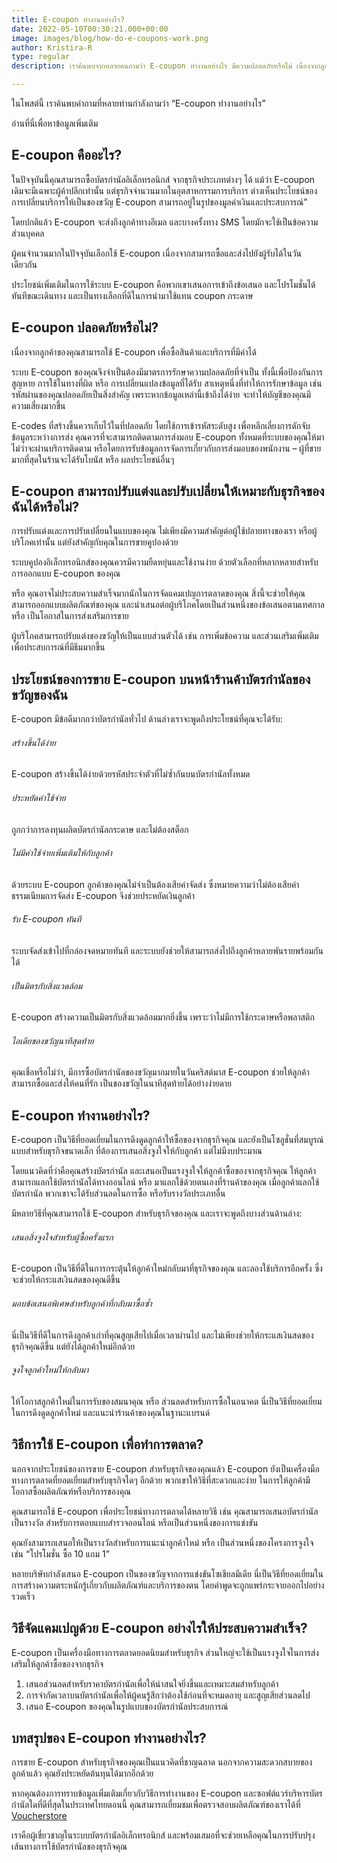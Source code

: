 ```yaml
---
title: E-coupon ทำงานอย่างไร?
date: 2022-05-10T00:30:21.000+00:00
image: images/blog/how-do-e-coupons-work.png
author: Kristira-R
type: regular
description: เราค้นพบจากหลายคนถามว่า E-coupon ทำงานอย่างไร มีความปลอดภัยหรือไม่ เนื่องจากลูกค้าของคุณสามารถใช้ E-coupon เพื่อซื้อสินค้าและบริการที่มีค่าได้ คุณสามารถเรียนรู้เพิ่มเติมได้ที่นี่

---
```


ในโพสต์นี้ เราค้นพบคำถามที่หลายท่านกำลังถามว่า “E-coupon ทำงานอย่างไร”

อ่านที่นี่เพื่อหาข้อมูลเพิ่มเติม

## E-coupon คืออะไร?
ในปัจจุบันนี้คุณสามารถซื้อบัตรกำนัลอิเล็กทรอนิกส์ จากธุรกิจประเภทต่างๆ ได้ แม้ว่า E-coupon เดิมจะมีเฉพาะผู้ค้าปลีกเท่านั้น แต่ธุรกิจจำนวนมากในอุตสาหกรรมการบริการ ต่างเห็นประโยชน์ของการเปลี่ยนบริการให้เป็นของขวัญ E-coupon สามารถอยู่ในรูปของมูลค่าเงินและประสบการณ์”

โดยปกติแล้ว E-coupon จะส่งถึงลูกค้าทางอีเมล และบางครั้งทาง SMS โดยมักจะใช้เป็นข้อความส่วนบุคคล

ผู้คนจำนวนมากในปัจจุบันเลือกใช้ E-coupon เนื่องจากสามารถซื้อและส่งไปยังผู้รับได้ในวันเดียวกัน

ประโยชน์เพิ่มเติมในการใช้ระบบ E-coupon คือพวกเขาเสนอการเข้าถึงข้อเสนอ และโปรโมชั่นได้ทันทีขณะเดินทาง และเป็นทางเลือกที่ดีในการนำมาใช้แทน coupon กระดาษ

## E-coupon ปลอดภัยหรือไม่?
เนื่องจากลูกค้าของคุณสามารถใช้ E-coupon เพื่อซื้อสินค้าและบริการที่มีค่าได้

ระบบ E-coupon ของคุณจึงจำเป็นต้องมีมาตรการรักษาความปลอดภัยที่จำเป็น ทั้งนี้เพื่อป้องกันการสูญหาย การใช้ในทางที่ผิด หรือ การเปลี่ยนแปลงข้อมูลที่ได้รับ สาเหตุหนึ่งที่ทำให้การรักษาข้อมูล เช่น รหัสผ่านของคุณปลอดภัยเป็นสิ่งสำคัญ เพราะหากข้อมูลเหล่านี้เข้าถึงได้ง่าย จะทำให้บัญชีของคุณมีความเสี่ยงมากขึ้น

E-codes ที่สร้างขึ้นควรเก็บไว้ในที่ปลอดภัย โดยใช้การเข้ารหัสระดับสูง เพื่อหลีกเลี่ยงการดักจับข้อมูลระหว่างการส่ง
คุณควรที่จะสามารถติดตามการส่งมอบ E-coupon ทั้งหมดที่ระบบของคุณให้มา ไม่ว่าจะผ่านบริการติดตาม หรือโดยการรับข้อมูลการจัดการเกี่ยวกับการส่งมอบของพนักงาน – ผู้ที่ขายมากที่สุดในร้านจะได้รับโบนัส หรือ ผลประโยชน์อื่นๆ

## E-coupon สามารถปรับแต่งและปรับเปลี่ยนให้เหมาะกับธุรกิจของฉันได้หรือไม่?
การปรับแต่งและการปรับเปลี่ยนในแบบของคุณ ไม่เพียงมีความสำคัญต่อผู้ใช้ปลายทางของเรา หรือผู้บริโภคเท่านั้น แต่ยังสำคัญกับคุณในการขายคูปองด้วย

ระบบคูปองอิเล็กทรอนิกส์ของคุณควรมีความยืดหยุ่นและใช้งานง่าย ด้วยตัวเลือกที่หลากหลายสำหรับการออกแบบ E-coupon ของคุณ

หรือ คุณอาจไม่ประสบความสำเร็จมากนักในการจัดแคมเปญการตลาดของคุณ สิ่งนี้จะช่วยให้คุณสามารถออกแบบผลิตภัณฑ์ของคุณ และนำเสนอต่อผู้บริโภคโดยเป็นส่วนหนึ่งของข้อเสนอตามเทศกาล หรือ เป็นโอกาสในการส่งเสริมการขาย

ผู้บริโภคสามารถปรับแต่งของขวัญให้เป็นแบบส่วนตัวได้ เช่น การเพิ่มข้อความ และส่วนเสริมเพิ่มเติม เพื่อประสบการณ์ที่มีธีมมากขึ้น

## ประโยชน์ของการขาย E-coupon บนหน้าร้านค้าบัตรกำนัลของขวัญของฉัน
E-coupon มีข้อดีมากกว่าบัตรกำนัลทั่วไป ด้านล่างเราจะพูดถึงประโยชน์ที่คุณจะได้รับ:

###### สร้างขึ้นได้ง่าย
E-coupon สร้างขึ้นได้ง่ายด้วยรหัสประจำตัวที่ไม่ซ้ำกันบนบัตรกำนัลทั้งหมด

###### ประหยัดค่าใช้จ่าย
ถูกกว่าการลงทุนผลิตบัตรกำนัลกระดาษ และไม่ต้องสต็อก

###### ไม่มีค่าใช้จ่ายเพิ่มเติมให้กับลูกค้า
ด้วยระบบ E-coupon ลูกค้าของคุณไม่จำเป็นต้องเสียค่าจัดส่ง ซึ่งหมายความว่าไม่ต้องเสียค่าธรรมเนียมการจัดส่ง E-coupon จึงช่วยประหยัดเงินลูกค้า

###### รับ E-coupon ทันที
ระบบจัดส่งเข้าไปที่กล่องจดหมายทันที และระบบยังช่วยให้สามารถส่งไปถึงลูกค้าหลายพันรายพร้อมกันได้

###### เป็นมิตรกับสิ่งแวดล้อม
E-coupon สร้างความเป็นมิตรกับสิ่งแวดล้อมมากยิ่งขึ้น เพราะว่าไม่มีการใช้กระดาษหรือพลาสติก

###### ไอเดียของขวัญนาทีสุดท้าย
คุณเชื่อหรือไม่ว่า, มีการซื้อบัตรกำนัลของขวัญมากมายในวันคริสต์มาส E-coupon ช่วยให้ลูกค้าสามารถซื้อและส่งให้คนที่รัก เป็นของขวัญในนาทีสุดท้ายได้อย่างง่ายดาย

## E-coupon ทำงานอย่างไร?
E-coupon เป็นวิธีที่ยอดเยี่ยมในการดึงดูดลูกค้าให้ซื้อของจากธุรกิจคุณ และยังเป็นโซลูชั่นที่สมบูรณ์แบบสำหรับธุรกิจขนาดเล็ก ที่ต้องการเสนอสิ่งจูงใจให้กับลูกค้า แต่ไม่มีงบประมาณ

โดยแนวคิดที่ว่าคือคุณสร้างบัตรกำนัล และเสนอเป็นแรงจูงใจให้ลูกค้าซื้อของจากธุรกิจคุณ ให้ลูกค้าสามารถแลกใช้บัตรกำนัลได้ทางออนไลน์ หรือ มาแลกใช้ด้วยตนเองที่ร้านค้าของคุณ เมื่อลูกค้าแลกใช้บัตรกำนัล พวกเขาจะได้รับส่วนลดในการซื้อ หรือรับรางวัลประเภทอื่น

มีหลายวิธีที่คุณสามารถใช้ E-coupon สำหรับธุรกิจของคุณ และเราจะพูดถึงบางส่วนด้านล่าง:

###### เสนอสิ่งจูงใจสำหรับผู้ซื้อครั้งแรก
E-coupon เป็นวิธีที่ดีในการกระตุ้นให้ลูกค้าใหม่กลับมาที่ธุรกิจของคุณ และลองใช้บริการอีกครั้ง ซึ่งจะช่วยให้กระแสเงินสดของคุณดีขึ้น

###### มอบข้อเสนอพิเศษสำหรับลูกค้าที่กลับมาซื้อซ้ำ
นี่เป็นวิธีที่ดีในการดึงลูกค้าเก่าที่คุณสูญเสียไปเมื่อเวลาผ่านไป และไม่เพียงช่วยให้กระแสเงินสดของธุรกิจคุณดีขึ้น แต่ยังได้ลูกค้าใหม่อีกด้วย


###### จูงใจลูกค้าใหม่ให้กลับมา
ให้โอกาสลูกค้าใหม่ในการรับของสมนาคุณ หรือ ส่วนลดสำหรับการซื้อในอนาคต นี่เป็นวิธีที่ยอดเยี่ยมในการดึงดูดลูกค้าใหม่ และแนะนำร้านค้าของคุณในฐานะแบรนด์

## วิธีการใช้ E-coupon เพื่อทำการตลาด?
นอกจากประโยชน์ของการขาย E-coupon สำหรับธุรกิจของคุณแล้ว E-coupon ยังเป็นเครื่องมือทางการตลาดที่ยอดเยี่ยมสำหรับธุรกิจใดๆ อีกด้วย พวกเขาให้วิธีที่สะดวกและง่าย ในการให้ลูกค้ามีโอกาสซื้อผลิตภัณฑ์หรือบริการของคุณ

คุณสามารถใช้ E-coupon เพื่อประโยชน์ทางการตลาดได้หลายวิธี เช่น คุณสามารถเสนอบัตรกำนัลเป็นรางวัล สำหรับการตอบแบบสำรวจออนไลน์ หรือเป็นส่วนหนึ่งของการแข่งขัน

คุณยังสามารถเสนอให้เป็นรางวัลสำหรับการแนะนำลูกค้าใหม่ หรือ เป็นส่วนหนึ่งของโครงการจูงใจ เช่น “โปรโมชั่น ซื้อ 10 แถม 1”

หลายบริษัทกำลังเสนอ E-coupon เป็นของขวัญจากการแข่งขันโซเชียลมีเดีย นี่เป็นวิธีที่ยอดเยี่ยมในการสร้างความตระหนักรู้เกี่ยวกับผลิตภัณฑ์และบริการของตน โดยคำพูดจะถูกแพร่กระจายออกไปอย่างรวดเร็ว

## วิธีจัดแคมเปญด้วย E-coupon อย่างไรให้ประสบความสำเร็จ?
E-coupon เป็นเครื่องมือทางการตลาดยอดนิยมสำหรับธุรกิจ ส่วนใหญ่จะใช้เป็นแรงจูงใจในการส่งเสริมให้ลูกค้าซื้อของจากธุรกิจ

1. เสนอส่วนลดสำหรับราคาบัตรกำนัลเพื่อให้น่าสนใจยิ่งขึ้นและเหมาะสมสำหรับลูกค้า
2. การจำกัดเวลาบนบัตรกำนัลเพื่อให้ผู้คนรู้สึกว่าต้องใช้ก่อนที่จะหมดอายุ และสูญเสียส่วนลดไป
3. เสนอ E-coupon ของคุณในรูปแบบของบัตรกำนัลประสบการณ์

## บทสรุปของ E-coupon ทำงานอย่างไร?
การขาย E-coupon สำหรับธุรกิจของคุณเป็นแนวคิดที่ชาญฉลาด นอกจากความสะดวกสบายของลูกค้าแล้ว คุณยังประหยัดต้นทุนได้มากอีกด้วย

หากคุณต้องการทราบข้อมูลเพิ่มเติมเกี่ยวกับวิธีการทำงานของ E-coupon และซอฟต์แวร์บริหารบัตรกำนัลใดที่ดีที่สุดในประเทศไทยตอนนี้ คุณสามารถเยี่ยมชมเพื่อตรวจสอบผลิตภัณฑ์ของเราได้ที่ [Voucherstore](/) 

เราคือผู้เชี่ยวชาญในระบบบัตรกำนัลอิเล็กทรอนิกส์ และพร้อมเสมอที่จะช่วยเหลือคุณในการปรับปรุงเส้นทางการใช้บัตรกำนัลของธุรกิจคุณ
